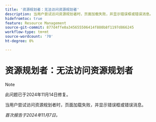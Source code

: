 ```yaml
---
title: '资源规划者：无法访问资源规划者'
description: 当用户尝试访问资源规划者时，页面加载失败，并显示错误框或错误消息。
hidefromtoc: true
feature: Resource Management
source-git-commit: 877d4ffe0a345655506414f880b8f1197d866245
workflow-type: tm+mt
source-wordcount: '70'
ht-degree: 0%

---
```


# 资源规划者：无法访问资源规划者

>[!NOTE]
>
>此问题已于2024年11月14日修复。

当用户尝试访问资源规划者时，页面加载失败，并显示错误框或错误消息。

_首次报告于2024年11月7日。_
